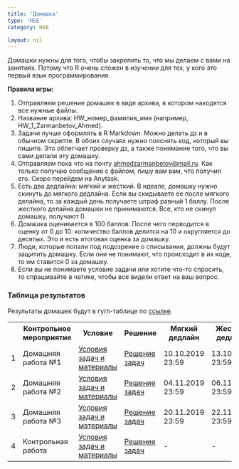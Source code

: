 ```yaml
---
title: 'Домашка'
type: 'HSE'
category: HSE

layout: nil
---
```


Домашки нужны для того, чтобы закрепить то, что мы делаем с вами на занятиях. Потому что R очень сложен в изучении для тех, у кого это первый язык программирования. 

__Правила игры:__

1. Отправляем решение домашек в виде архива, в котором находятся все нужные файлы.
2. Название архива: HW_номер_фамилия_имя (например, HW_1_Zarmanbetov_Ahmed).
3. Задачи лучше оформлять в R Markdown. Можно делать дз и в обычном скрипте. В обоих случаях нужно пояснять код, который вы пишите. Это облегчает проверку дз, а также понимание того, что вы сами делали эту домашку.
4. Отправляем пока что на почту ahmedzarmanbetov@mail.ru. Как только получаю сообщение с файлом, пишу вам вам, что получил его. Скоро перейдем на Anytask.
5. Есть два дедлайна: мягкий и жесткий. В идеале, домашку нужно скинуть до мягкого дедлайна. Если вы скидываете ее после мягкого делайна, то за каждый день получаете штраф равный 1 баллу. После жесткого делайна домашки не принимаются. Все, кто не скинул домашку, получают 0.
6. Домашка оценивается в 100 баллов. После чего перводится в оценку от 0 до 10: количество баллов делится на 10 и округляется до десятых. Это и есть итоговая оценка за домашку.
7. Люди, которые попали под подозрение о списывании, должны будут защитить домашку. Если они не понимают, что происходит в их коде, то им ставится 0 за домашку.
8. Если вы не понимаете условие задачи или хотите что-то спросить, то спрашивайте в чатике, чтобы все видели ответ на ваш вопрос. 

### Таблица результатов

Результаты домашек будут в гугл-таблице по [ссылке](https://docs.google.com/spreadsheets/d/1GyXG6apueERc4nV6tqRq1diej3PJbrdzO3eNW-joU6E/edit?usp=sharing). 

<table id="t01">
  <tr>
    <th> </th>
    <th> Контрольное мероприятие </th>
    <th> Условие </th>
    <th> Решение </th>
    <th> Мягкий дедлайн </th>
    <th> Жесткий дедлайн </th>
  </tr>
  <tr>
    <td> 1 </td>
    <td> Домашняя работа №1 </td>
    <td> <a href="https://ahmedushka7.github.io/R/homeworks/hw1/hw1.html" target="_blank"> Условия задач и материалы</a> </td>
    <td> <a href="https://ahmedushka7.github.io/R/homeworks/hw1/hw1_solution.html" target="_blank"> Решение задач </a> </td>
    <td> 10.10.2019 23:59 </td>
    <td> 13.10.2019 23:59 </td>
  </tr>
  <tr>
    <td> 2 </td>
    <td> Домашняя работа №2 </td>
    <td> <a href="https://ahmedushka7.github.io/R/homeworks/hw2/hw2.html" target="_blank"> Условия задач и материалы </a> </td>
    <td> <a href="https://ahmedushka7.github.io/R/homeworks/hw2/hw2_solution.html" target="_blank"> Решение задач </a> </td>
    <td> 04.11.2019 23:59  </td>
    <td> 06.11.2019 23:59  </td>
  </tr>
  <tr>
    <td> 3 </td>
    <td> Домашняя работа №3 </td>
    <td> <a href="https://ahmedushka7.github.io/R/homeworks/hw3/hw3.html" target="_blank"> Условия задач и материалы </a> </td>
    <td> <a href="" target="_blank"> Решение задач </a> </td>
    <td> 20.11.2019 23:59  </td>
    <td> 22.11.2019 23:59  </td>
  </tr>
  </tr>
    <td> 4 </td>
    <td> Контрольная работа </td>
    <td> <a href="https://ahmedushka7.github.io/R/homeworks/test/test.html" target="_blank"> Условия задач и материалы </a> </td>
    <td> <a href="" target="_blank"> Решение задач </a> </td>
    <td> -  </td>
    <td> -  </td>
  </tr>
</table>
